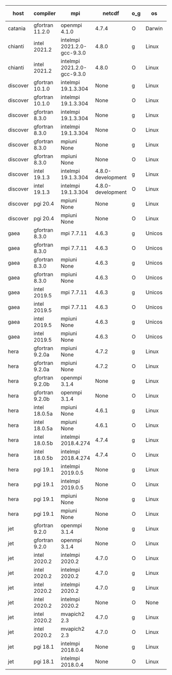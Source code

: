 

| host     | compiler                              | mpi                      | netcdf        | o_g        | os       | build       | u_pass          | u_fail          | s_pass            | s_fail            | e_pass             | e_fail             | nuopc_pass       | nuopc_fail       | artifacts link          |
|----------|---------------------------------------|--------------------------|---------------|------------|----------|-------------|-----------------|-----------------|-------------------|-------------------|--------------------|--------------------|------------------|------------------|-------------------------|
| catania | gfortran 11.2.0 | openmpi 4.1.0  | 4.7.4  | O | Darwin | PASS | 13864 | 9 | 49 | 0 | 80 | 0 | 52 | 0 | <a href="https://github.com/esmf-org/esmf-test-artifacts/tree/c3cb8e9c8380695612ca96aa7588657e89dbc5a4/develop/gfortran/11.2.0/O/openmpi/4.1.0" target="_blank">c3cb8e9</a> | 
| chianti | intel 2021.2 | intelmpi 2021.2.0-gcc-9.3.0  | 4.8.0  | g | Linux | PASS | 13873 | 0 | 49 | 0 | 80 | 0 | 52 | 0 | <a href="https://github.com/esmf-org/esmf-test-artifacts/tree/905d100c056091a7f5a7f891f134aad4b51ffc30/develop/intel/2021.2/g/intelmpi/2021.2.0-gcc-9.3.0" target="_blank">905d100</a> | 
| chianti | intel 2021.2 | intelmpi 2021.2.0-gcc-9.3.0  | 4.8.0  | O | Linux | PASS | 13873 | 0 | 49 | 0 | 80 | 0 | 52 | 0 | <a href="https://github.com/esmf-org/esmf-test-artifacts/tree/a0c0ecc8e96ade3aac75f062022ac595655ffc9a/develop/intel/2021.2/O/intelmpi/2021.2.0-gcc-9.3.0" target="_blank">a0c0ecc</a> | 
| discover | gfortran 10.1.0 | intelmpi 19.1.3.304  | None  | g | Linux | PASS | 13858 | 15 | 49 | 0 | 80 | 0 | 52 | 0 | <a href="https://github.com/esmf-org/esmf-test-artifacts/tree/c686388e512b4b5e3c321b45d0ebda5b6505d92c/develop/gfortran/10.1.0/g/intelmpi/19.1.3.304" target="_blank">c686388</a> | 
| discover | gfortran 10.1.0 | intelmpi 19.1.3.304  | None  | O | Linux | PASS | 13858 | 15 | 49 | 0 | 80 | 0 | 52 | 0 | <a href="https://github.com/esmf-org/esmf-test-artifacts/tree/5ca6000dfbcea89c4315e1b430d90c969b9e8816/develop/gfortran/10.1.0/O/intelmpi/19.1.3.304" target="_blank">5ca6000</a> | 
| discover | gfortran 8.3.0 | intelmpi 19.1.3.304  | None  | g | Linux | PASS | 13858 | 15 | 49 | 0 | 80 | 0 | 52 | 0 | <a href="https://github.com/esmf-org/esmf-test-artifacts/tree/5c2047cdd679bf527397f9a70ea6b1c67c0b9061/develop/gfortran/8.3.0/g/intelmpi/19.1.3.304" target="_blank">5c2047c</a> | 
| discover | gfortran 8.3.0 | intelmpi 19.1.3.304  | None  | O | Linux | PASS | 13858 | 15 | 49 | 0 | 80 | 0 | 52 | 0 | <a href="https://github.com/esmf-org/esmf-test-artifacts/tree/470591640268e2578fc10b45b4b0a17c7f669f7f/develop/gfortran/8.3.0/O/intelmpi/19.1.3.304" target="_blank">4705916</a> | 
| discover | gfortran 8.3.0 | mpiuni None  | None  | g | Linux | PASS | 12317 | 0 | 8 | 0 | 43 | 0 | None | None | <a href="https://github.com/esmf-org/esmf-test-artifacts/tree/0de51d33adbb52e9c0165314e1b5a2156dab6ce9/develop/gfortran/8.3.0/g/mpiuni/None" target="_blank">0de51d3</a> | 
| discover | gfortran 8.3.0 | mpiuni None  | None  | O | Linux | PASS | 12317 | 0 | 8 | 0 | 43 | 0 | None | None | <a href="https://github.com/esmf-org/esmf-test-artifacts/tree/7f5b6feb557619c995adaeb7921d1df7d491eacd/develop/gfortran/8.3.0/O/mpiuni/None" target="_blank">7f5b6fe</a> | 
| discover | intel 19.1.3 | intelmpi 19.1.3.304  | 4.8.0-development  | g | Linux | PASS | 13873 | 0 | 49 | 0 | 80 | 0 | 52 | 0 | <a href="https://github.com/esmf-org/esmf-test-artifacts/tree/8841873fb2fb8b64fd74f71914afcf414ac20ab0/develop/intel/19.1.3/g/intelmpi/19.1.3.304" target="_blank">8841873</a> | 
| discover | intel 19.1.3 | intelmpi 19.1.3.304  | 4.8.0-development  | O | Linux | PASS | 13873 | 0 | 49 | 0 | 80 | 0 | 52 | 0 | <a href="https://github.com/esmf-org/esmf-test-artifacts/tree/5ae9977a4b0cbb50f0bf5ce276a387ec09b13009/develop/intel/19.1.3/O/intelmpi/19.1.3.304" target="_blank">5ae9977</a> | 
| discover | pgi 20.4 | mpiuni None  | None  | g | Linux | PASS | 11692 | 625 | 4 | 4 | 40 | 3 | None | None | <a href="https://github.com/esmf-org/esmf-test-artifacts/tree/59a9a47d9eb83c420f7b14da3ac4509370f964ef/develop/pgi/20.4/g/mpiuni/None" target="_blank">59a9a47</a> | 
| discover | pgi 20.4 | mpiuni None  | None  | O | Linux | PASS | 11692 | 625 | 6 | 2 | 40 | 3 | None | None | <a href="https://github.com/esmf-org/esmf-test-artifacts/tree/ed4b035169ea29775f547a2dd17c4aace511cfca/develop/pgi/20.4/O/mpiuni/None" target="_blank">ed4b035</a> | 
| gaea | gfortran 8.3.0 | mpi 7.7.11  | 4.6.3  | g | Unicos | PASS | 13872 | 1 | 49 | 0 | 80 | 0 | 47 | 5 | <a href="https://github.com/esmf-org/esmf-test-artifacts/tree/219a582e4d65a2f7f8d964d6614240e7669187fc/develop/gfortran/8.3.0/g/mpi/7.7.11" target="_blank">219a582</a> | 
| gaea | gfortran 8.3.0 | mpi 7.7.11  | 4.6.3  | O | Unicos | PASS | 13872 | 1 | 49 | 0 | 80 | 0 | 47 | 5 | <a href="https://github.com/esmf-org/esmf-test-artifacts/tree/2552e2ac68c43931a88b1bbe656f35acdcdf2b1d/develop/gfortran/8.3.0/O/mpi/7.7.11" target="_blank">2552e2a</a> | 
| gaea | gfortran 8.3.0 | mpiuni None  | 4.6.3  | g | Unicos | PASS | 12317 | 0 | 8 | 0 | 43 | 0 | None | None | <a href="https://github.com/esmf-org/esmf-test-artifacts/tree/73983bfa1e4acd8c69df5eeb4074a78c258864b5/develop/gfortran/8.3.0/g/mpiuni/None" target="_blank">73983bf</a> | 
| gaea | gfortran 8.3.0 | mpiuni None  | 4.6.3  | O | Unicos | PASS | 12317 | 0 | 8 | 0 | 43 | 0 | None | None | <a href="https://github.com/esmf-org/esmf-test-artifacts/tree/9dd372bce4cdec959491e129eeb0d3576f565f7f/develop/gfortran/8.3.0/O/mpiuni/None" target="_blank">9dd372b</a> | 
| gaea | intel 2019.5 | mpi 7.7.11  | 4.6.3  | g | Unicos | PASS | 13858 | 15 | 49 | 0 | 80 | 0 | 47 | 5 | <a href="https://github.com/esmf-org/esmf-test-artifacts/tree/a74fbcdbe7cdd32f1d951029f6447a7ba21085e8/develop/intel/2019.5/g/mpi/7.7.11" target="_blank">a74fbcd</a> | 
| gaea | intel 2019.5 | mpi 7.7.11  | 4.6.3  | O | Unicos | PASS | 13858 | 15 | 49 | 0 | 80 | 0 | 47 | 5 | <a href="https://github.com/esmf-org/esmf-test-artifacts/tree/48fc9ecd5791de26745903227b899cc3bee32b71/develop/intel/2019.5/O/mpi/7.7.11" target="_blank">48fc9ec</a> | 
| gaea | intel 2019.5 | mpiuni None  | 4.6.3  | g | Unicos | PASS | 12302 | 15 | 8 | 0 | 43 | 0 | None | None | <a href="https://github.com/esmf-org/esmf-test-artifacts/tree/a8c04201606593569a851f6283827a6310331512/develop/intel/2019.5/g/mpiuni/None" target="_blank">a8c0420</a> | 
| gaea | intel 2019.5 | mpiuni None  | 4.6.3  | O | Unicos | PASS | 12302 | 15 | 8 | 0 | 43 | 0 | None | None | <a href="https://github.com/esmf-org/esmf-test-artifacts/tree/7e3b73ab9406f38586ff210748875e1ec62166d8/develop/intel/2019.5/O/mpiuni/None" target="_blank">7e3b73a</a> | 
| hera | gfortran 9.2.0a | mpiuni None  | 4.7.2  | g | Linux | PASS | 12317 | 0 | 8 | 0 | 43 | 0 | None | None | <a href="https://github.com/esmf-org/esmf-test-artifacts/tree/dd846c8bbd80fc5437a1a99067616df9a03a07cd/develop/gfortran/9.2.0a/g/mpiuni/None" target="_blank">dd846c8</a> | 
| hera | gfortran 9.2.0a | mpiuni None  | 4.7.2  | O | Linux | PASS | 12317 | 0 | 8 | 0 | 43 | 0 | None | None | <a href="https://github.com/esmf-org/esmf-test-artifacts/tree/aede2f7abdd493451484c1de6319b4b9c907b764/develop/gfortran/9.2.0a/O/mpiuni/None" target="_blank">aede2f7</a> | 
| hera | gfortran 9.2.0b | openmpi 3.1.4  | None  | g | Linux | PASS | 13873 | 0 | 49 | 0 | 80 | 0 | 52 | 0 | <a href="https://github.com/esmf-org/esmf-test-artifacts/tree/f1a700b5d3f7ce0c9b72ba691689fd36ef291693/develop/gfortran/9.2.0b/g/openmpi/3.1.4" target="_blank">f1a700b</a> | 
| hera | gfortran 9.2.0b | openmpi 3.1.4  | None  | O | Linux | PASS | 13873 | 0 | 49 | 0 | 80 | 0 | 52 | 0 | <a href="https://github.com/esmf-org/esmf-test-artifacts/tree/4f101f1fadba85e12eecc0fd171d832f17068ca3/develop/gfortran/9.2.0b/O/openmpi/3.1.4" target="_blank">4f101f1</a> | 
| hera | intel 18.0.5a | mpiuni None  | 4.6.1  | g | Linux | PASS | 12317 | 0 | 8 | 0 | 43 | 0 | None | None | <a href="https://github.com/esmf-org/esmf-test-artifacts/tree/85e8188dfd9ebe3ad90ff33d74c814747c642ff7/develop/intel/18.0.5a/g/mpiuni/None" target="_blank">85e8188</a> | 
| hera | intel 18.0.5a | mpiuni None  | 4.6.1  | O | Linux | PASS | 12317 | 0 | 8 | 0 | 43 | 0 | None | None | <a href="https://github.com/esmf-org/esmf-test-artifacts/tree/0f492faf1b7eab4ffe77e68d24d8c91609385b90/develop/intel/18.0.5a/O/mpiuni/None" target="_blank">0f492fa</a> | 
| hera | intel 18.0.5b | intelmpi 2018.4.274  | 4.7.4  | g | Linux | PASS | 13873 | 0 | 49 | 0 | 80 | 0 | 52 | 0 | <a href="https://github.com/esmf-org/esmf-test-artifacts/tree/275434285d2110b0c7e24769eb0d7bdef177572a/develop/intel/18.0.5b/g/intelmpi/2018.4.274" target="_blank">2754342</a> | 
| hera | intel 18.0.5b | intelmpi 2018.4.274  | 4.7.4  | O | Linux | PASS | 13873 | 0 | 49 | 0 | 80 | 0 | 52 | 0 | <a href="https://github.com/esmf-org/esmf-test-artifacts/tree/e482d7bb6622b52830db918d5fc7892833e11d90/develop/intel/18.0.5b/O/intelmpi/2018.4.274" target="_blank">e482d7b</a> | 
| hera | pgi 19.1 | intelmpi 2019.0.5  | None  | g | Linux | PASS | None | None | None | None | None | None | None | None | <a href="https://github.com/esmf-org/esmf-test-artifacts/tree/0b3f9ec95bd8730c037d801b5ebc3ef30f97ba09/develop/pgi/19.1/g/intelmpi/2019.0.5" target="_blank">0b3f9ec</a> | 
| hera | pgi 19.1 | intelmpi 2019.0.5  | None  | O | Linux | PASS | None | None | None | None | None | None | None | None | <a href="https://github.com/esmf-org/esmf-test-artifacts/tree/fef6dc60b3a3c1a6eec3508f127df102057f7cb4/develop/pgi/19.1/O/intelmpi/2019.0.5" target="_blank">fef6dc6</a> | 
| hera | pgi 19.1 | mpiuni None  | None  | g | Linux | PASS | 11692 | 625 | 4 | 4 | 40 | 3 | None | None | <a href="https://github.com/esmf-org/esmf-test-artifacts/tree/e3bcf1b55612067bf5f683b6893a3afee0544411/develop/pgi/19.1/g/mpiuni/None" target="_blank">e3bcf1b</a> | 
| hera | pgi 19.1 | mpiuni None  | None  | O | Linux | PASS | 11692 | 625 | 6 | 2 | 40 | 3 | None | None | <a href="https://github.com/esmf-org/esmf-test-artifacts/tree/6c1be5e947c514728e7e57bd62244ec815085044/develop/pgi/19.1/O/mpiuni/None" target="_blank">6c1be5e</a> | 
| jet | gfortran 9.2.0 | openmpi 3.1.4  | None  | g | Linux | PASS | 13873 | 0 | 49 | 0 | 80 | 0 | 52 | 0 | <a href="https://github.com/esmf-org/esmf-test-artifacts/tree/79f66bad1086126c144ff93a06878f98911ff3c6/develop/gfortran/9.2.0/g/openmpi/3.1.4" target="_blank">79f66ba</a> | 
| jet | gfortran 9.2.0 | openmpi 3.1.4  | None  | O | Linux | PASS | 13873 | 0 | 49 | 0 | 80 | 0 | 52 | 0 | <a href="https://github.com/esmf-org/esmf-test-artifacts/tree/eee4580211ca690840ad3818ca443863c9d1009a/develop/gfortran/9.2.0/O/openmpi/3.1.4" target="_blank">eee4580</a> | 
| jet | intel 2020.2 | intelmpi 2020.2  | 4.7.0  | O | Linux | FAIL | None | None | None | None | None | None | None | None | <a href="https://github.com/esmf-org/esmf-test-artifacts/tree/866b63b2c650c5d3a93718cc258aed1169d8a7e1/develop/intel/2020.2/O/intelmpi/2020.2" target="_blank">866b63b</a> | 
| jet | intel 2020.2 | intelmpi 2020.2  | 4.7.0  | g | Linux | FAIL | None | None | None | None | None | None | None | None | <a href="https://github.com/esmf-org/esmf-test-artifacts/tree/9c4e3c1679e12ea8514bfc5a4a2e85288ccb1672/develop/intel/2020.2/g/intelmpi/2020.2" target="_blank">9c4e3c1</a> | 
| jet | intel 2020.2 | intelmpi 2020.2  | 4.7.0  | g | Linux | PASS | 13873 | 0 | 49 | 0 | 80 | 0 | 52 | 0 | <a href="https://github.com/esmf-org/esmf-test-artifacts/tree/9c4e3c1679e12ea8514bfc5a4a2e85288ccb1672/develop/intel/2020.2/g/intelmpi/2020.2" target="_blank">9c4e3c1</a> | 
| jet | intel 2020.2 | intelmpi 2020.2  | None  | O | None | FAIL | None | None | None | None | None | None | None | None | <a href="https://github.com/esmf-org/esmf-test-artifacts/tree/db78835d835517b96f4ed52be8262a405660068d/develop/intel/2020.2/O/intelmpi/2020.2" target="_blank">db78835</a> | 
| jet | intel 2020.2 | mvapich2 2.3  | 4.7.0  | g | Linux | FAIL | None | None | None | None | None | None | None | None | <a href="https://github.com/esmf-org/esmf-test-artifacts/tree/6555f22437660ac3e42cbcdae6d20cf2179a009c/develop/intel/2020.2/g/mvapich2/2.3" target="_blank">6555f22</a> | 
| jet | intel 2020.2 | mvapich2 2.3  | 4.7.0  | O | Linux | FAIL | None | None | None | None | None | None | None | None | <a href="https://github.com/esmf-org/esmf-test-artifacts/tree/a2e4fc768ea7baca324705aa5d9707d643d654a7/develop/intel/2020.2/O/mvapich2/2.3" target="_blank">a2e4fc7</a> | 
| jet | pgi 18.1 | intelmpi 2018.0.4  | None  | g | Linux | FAIL | None | None | None | None | None | None | None | None | <a href="https://github.com/esmf-org/esmf-test-artifacts/tree/f4009358277c2271497bd516b80cda0487a8f76b/develop/pgi/18.1/g/intelmpi/2018.0.4" target="_blank">f400935</a> | 
| jet | pgi 18.1 | intelmpi 2018.0.4  | None  | O | Linux | FAIL | None | None | None | None | None | None | None | None | <a href="https://github.com/esmf-org/esmf-test-artifacts/tree/a77ff29c0253558e786b29744ec9ae07a2976683/develop/pgi/18.1/O/intelmpi/2018.0.4" target="_blank">a77ff29</a> | 
